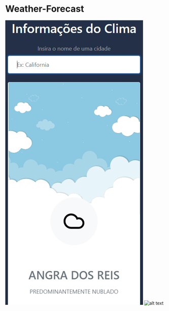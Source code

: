 # Weather-Forecast
![alt text](https://github.com/Sansanoski/Weather-Forecast/blob/main/Nova%20pasta/Captura%20de%20tela%202022-08-21%20111030.png)
![alt text](https://github.com/Sansanoski/Weather-Forecast/blob/main/Captura%20de%20tela%202022-08-21%20110941.png)
